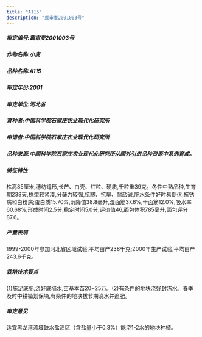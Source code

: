 ```yaml
---
title: "A115"
description: "冀审麦2001003号"
---
```

##### 审定编号:冀审麦2001003号

##### 作物名称:小麦

##### 品种名称:A115

##### 审定年份:2001

##### 审定单位:河北省

##### 育种者:中国科学院石家庄农业现代化研究所

##### 申请者:中国科学院石家庄农业现代化研究所

##### 品种来源:中国科学院石家庄农业现代化研究所从国外引进品种资源中系选育成。

##### 特征特性
株高85厘米,穗纺锤形,长芒、白壳、红粒、硬质,千粒重39克。冬性中熟品种,生育期238天,株型较紧凑,分蘖力较强,抗寒、抗旱、耐盐碱,肥水条件好时易倒伏;抗锈病和白粉病;蛋白质15.70%,沉降值38.8毫升,湿面筋37.6%,干面筋12.0%,吸水率60.68%,形成时间2.5分,稳定时间5.0分,评价值46,面包体积785毫升,面包评分87.6。

##### 产量表现
1999-2000年参加河北省区域试验,平均亩产238千克;2000年生产试验,平均亩产243.6千克。

##### 栽培技术要点
(1)施足底肥,浇好底墒水,亩基本苗20~25万。(2)有条件的地块浇好封冻水。春季及时中耕锄划保墒,有条件的地块拔节期浇水并追肥。

##### 审定意见
适宜黑龙港流域缺水盐渍区（含盐量小于0.3%）能浇1-2水的地块种植。
